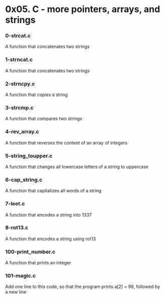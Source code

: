 # 0x05. C - more pointers, arrays, and strings
### 0-strcat.c
A function that concatenates two strings
### 1-strncat.c
A function that concatenates two strings
### 2-strncpy.c
A function that copies a string
### 3-strcmp.c
A function that compares two strings
### 4-rev_array.c
A function that reverses the content of an array of integers
### 5-string_toupper.c
A function that changes all lowercase letters of a string to uppercase
### 6-cap_string.c
A function that capitalizes all words of a string
### 7-leet.c
A function that encodes a string into 1337
### 8-rot13.c
A function that encodes a string using rot13
### 100-print_number.c
A function that prints an integer
### 101-magic.c
Add one line to this code, so that the program prints a[2] = 98, followed by a new line
